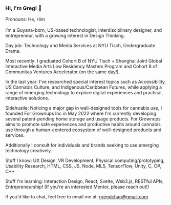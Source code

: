 ### Hi, I'm Greg! 👋
Pronouns: He, Him
<br><br>
I’m a Guyana-born, US-based technologist, interdisciplinary designer, and entrepreneur, with a growing interest in Design Thinking. 

Day job: Technology and Media Services at NYU Tisch, Undergraduate Drama. 

Most recently: I graduated Cohort B of NYU Tisch + Shanghai Joint Global Interactive Media Arts Low Residency Masters Program and Cohort 8 of Communitas Ventures Accelerator (on the same day!). 

In the last year: I've researched special interest topics such as Accessibility, US Cannabis Culture, and Indigenous/Caribbean Futures, while applying a range of emerging technology to explore digital experiences and practical, interactive solutions. 

Sidehustle: Noticing a major gap in well-designed tools for cannabis use, I founded For Grownups Inc in May 2022 where I'm currently developing several patent-pending home storage and usage products. For Grownups aims to promote safe experiences and productive habits around cannabis use through a human-centered ecosystem of well-designed products and services.

Additionally I consult for individuals and brands seeking to use emerging technology creatively.

Stuff I know: UX Design, VR Development, Physical computing/prototyping, Usability Research, HTML, CSS, JS, Node, ML5, TensorFlow, Unity, C, C#, C++

Stuff I'm learning: Interaction Design, React, Svelte, Web3.js, RESTful APIs, Entrepreneurship! (If you're an interested Mentor, please reach out!)

If you'd like to chat, feel free to email me at: gregdchan@gmail.com




<!--
**gregdchan/gregdchan** is a ✨ _special_ ✨ repository because its `README.md` (this file) appears on your GitHub profile.

Here are some ideas to get you started:

- 🔭 I’m currently working on ...
- 🌱 I’m currently learning ...
- 👯 I’m looking to collaborate on ...
- 🤔 I’m looking for help with ...
- 💬 Ask me about ...
- 📫 How to reach me: ...
- 😄 Pronouns: ...
- ⚡ Fun fact: ...
-->

